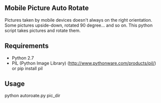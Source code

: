 ## Mobile Picture Auto Rotate
Pictures taken by mobile devices doesn't always on the right orientation.
Some pictures upside-down, rotated 90 degree... and so on. This python script takes pictures and rotate them.

## Requirements
- Python 2.7
- PIL (Python Image Library) (http://www.pythonware.com/products/pil/)
or pip install pil

## Usage
python autoroate.py pic_dir

